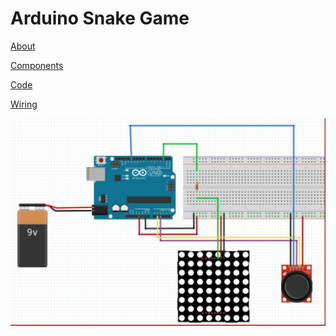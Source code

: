 
# Arduino Snake Game

<span style="text-decoration:underline;">About</span>

	

<span style="text-decoration:underline;">Components</span>

<span style="text-decoration:underline;">Code</span>

<span style="text-decoration:underline;">Wiring</span>

![Wiring Diagram](snakegamewiring.PNG)
